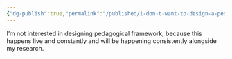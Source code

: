 ```yaml
---
{"dg-publish":true,"permalink":"/published/i-don-t-want-to-design-a-pedagogical-framework/","noteIcon":""}
---
```


I’m not interested in designing pedagogical framework, because this happens live and constantly and will be happening consistently alongside my research.